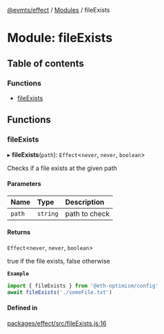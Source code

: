 [@evmts/effect](../README.md) / [Modules](../modules.md) / fileExists

# Module: fileExists

## Table of contents

### Functions

- [fileExists](fileExists.md#fileexists)

## Functions

### fileExists

▸ **fileExists**(`path`): `Effect`\<`never`, `never`, `boolean`\>

Checks if a file exists at the given path

#### Parameters

| Name | Type | Description |
| :------ | :------ | :------ |
| `path` | `string` | path to check |

#### Returns

`Effect`\<`never`, `never`, `boolean`\>

true if the file exists, false otherwise

**`Example`**

```typescript
import { fileExists } from '@eth-optimism/config'
await fileExists('./someFile.txt')
```

#### Defined in

[packages/effect/src/fileExists.js:16](https://github.com/evmts/evmts-monorepo/blob/main/packages/effect/src/fileExists.js#L16)
